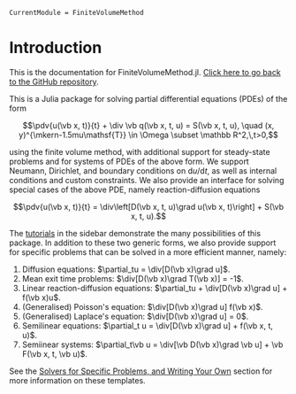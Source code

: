 ```@meta
CurrentModule = FiniteVolumeMethod
```

# Introduction 

This is the documentation for FiniteVolumeMethod.jl. [Click here to go back to the GitHub repository](https://github.com/DanielVandH/FiniteVolumeMethod.jl).

This is a Julia package for solving partial differential equations (PDEs) of the form

```math
\pdv{u(\vb x, t)}{t} + \div \vb q(\vb x, t, u) = S(\vb x, t, u), \quad (x, y)^{\mkern-1.5mu\mathsf{T}} \in \Omega \subset \mathbb R^2,\,t>0,
```

using the finite volume method, with additional support for steady-state problems and for systems of PDEs of the above form. We support Neumann, Dirichlet, and boundary conditions on $\mathrm du/\mathrm dt$, as well as internal conditions and custom constraints. We also provide an interface for solving special cases of the above PDE, namely reaction-diffusion equations

```math
\pdv{u(\vb x, t)}{t} = \div\left[D(\vb x, t, u)\grad u(\vb x, t)\right] + S(\vb x, t, u).
```

The [tutorials](tutorials/overview.md) in the sidebar demonstrate the many possibilities of this package. In addition to these two generic forms, we also provide support for specific problems that can be solved in a more efficient manner, namely:

1. Diffusion equations: $\partial_tu = \div[D(\vb x)\grad u]$.
2. Mean exit time problems: $\div[D(\vb x)\grad T(\vb x)] = -1$.
3. Linear reaction-diffusion equations: $\partial_tu + \div[D(\vb x)\grad u] + f(\vb x)u$.
4. (Generalised) Poisson's equation: $\div[D(\vb x)\grad u]  f(\vb x)$.
5. (Generalised) Laplace's equation: $\div[D(\vb x)\grad u] = 0$.
6. Semilinear equations: $\partial_t u = \div[D(\vb x)\grad u] + f(\vb x, t, u)$.
7. Semiinear systems: $\partial_t\vb u = \div[\vb D(\vb x)\grad \vb u] + \vb F(\vb x, t, \vb u)$.

See the [Solvers for Specific Problems, and Writing Your Own](wyos/overview.md) section for more information on these templates.